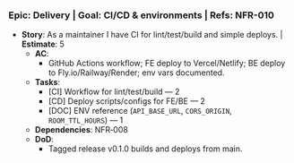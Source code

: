 ### Epic: Delivery | **Goal**: CI/CD & environments | **Refs**: NFR-010
- **Story**: As a maintainer I have CI for lint/test/build and simple deploys. | **Estimate**: 5
  - **AC**:
    - GitHub Actions workflow; FE deploy to Vercel/Netlify; BE deploy to Fly.io/Railway/Render; env vars documented.
  - **Tasks**:
    - [CI] Workflow for lint/test/build — 2
    - [CD] Deploy scripts/configs for FE/BE — 2
    - [DOC] ENV reference (`API_BASE_URL`, `CORS_ORIGIN`, `ROOM_TTL_HOURS`) — 1
  - **Dependencies**: NFR‑008
  - **DoD**:
    - Tagged release v0.1.0 builds and deploys from main.
